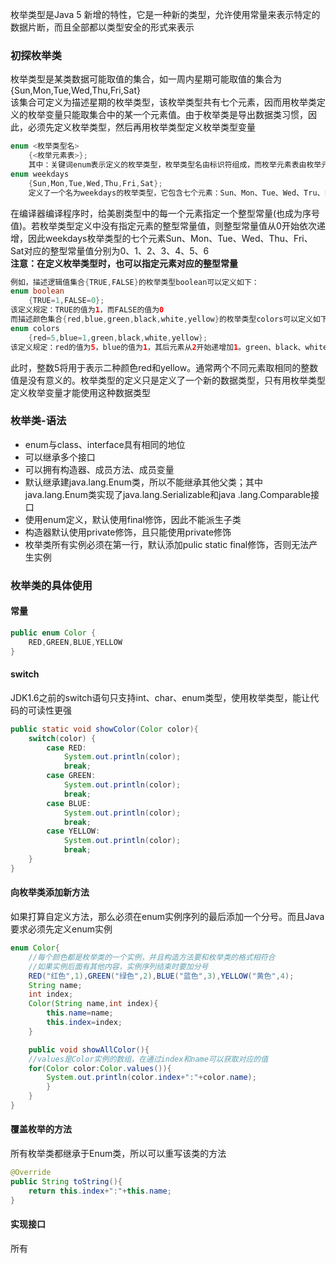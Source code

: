 枚举类型是Java 5 新增的特性，它是一种新的类型，允许使用常量来表示特定的数据片断，而且全部都以类型安全的形式来表示  
### 初探枚举类  
枚举类型是某类数据可能取值的集合，如一周内星期可能取值的集合为  
{Sun,Mon,Tue,Wed,Thu,Fri,Sat}  
该集合可定义为描述星期的枚举类型，该枚举类型共有七个元素，因而用枚举类定义的枚举变量只能取集合中的某一个元素值。由于枚举类是导出数据类习惯，因此，必须先定义枚举类型，然后再用枚举类型定义枚举类型变量  
```java
enum <枚举类型名>
    {<枚举元素表>};  
    其中：关键词enum表示定义的枚举类型，枚举类型名由标识符组成，而枚举元素表由枚举元素或枚举常量组成，例如  
enum weekdays
    {Sun,Mon,Tue,Wed,Thu,Fri,Sat};
    定义了一个名为weekdays的枚举类型，它包含七个元素：Sun、Mon、Tue、Wed、Tru、Fri、Sat 
```  
在编译器编译程序时，给美剧类型中的每一个元素指定一个整型常量(也成为序号值)。若枚举类型定义中没有指定元素的整型常量值，则整型常量值从0开始依次递增，因此weekdays枚举类型的七个元素Sun、Mon、Tue、Wed、Thu、Fri、Sat对应的整型常量值分别为0、1、2、3、4、5、6  
**注意：在定义枚举类型时，也可以指定元素对应的整型常量**  
```java
例如，描述逻辑值集合{TRUE,FALSE}的枚举类型boolean可以定义如下：  
enum boolean
    {TRUE=1,FALSE=0};
该定义规定：TRUE的值为1，而FALSE的值为0  
而描述颜色集合{red,blue,green,black,white,yellow}的枚举类型colors可以定义如下：
enum colors
    {red=5,blue=1,green,black,white,yellow};
该定义规定：red的值为5，blue的值为1，其后元素从2开始递增加1。green、black、white、yellow的值依次为2，3，4，5
```
此时，整数5将用于表示二种颜色red和yellow。通常两个不同元素取相同的整数值是没有意义的。枚举类型的定义只是定义了一个新的数据类型，只有用枚举类型定义枚举变量才能使用这种数据类型  
### 枚举类-语法  
+ enum与class、interface具有相同的地位  
+ 可以继承多个接口  
+ 可以拥有构造器、成员方法、成员变量  
+ 默认继承建java.lang.Enum类，所以不能继承其他父类；其中java.lang.Enum类实现了java.lang.Serializable和java
.lang.Comparable接口  
+ 使用enum定义，默认使用final修饰，因此不能派生子类  
+ 构造器默认使用private修饰，且只能使用private修饰  
+ 枚举类所有实例必须在第一行，默认添加pulic static final修饰，否则无法产生实例  
### 枚举类的具体使用  
#### 常量  
```java
public enum Color {
    RED,GREEN,BLUE,YELLOW
}
```
#### switch  
JDK1.6之前的switch语句只支持int、char、enum类型，使用枚举类型，能让代码的可读性更强  
```java
public static void showColor(Color color){
    switch(color) {
        case RED:
            System.out.println(color);
            break;
        case GREEN:
            System.out.println(color);
            break;
        case BLUE:
            System.out.println(color);
            break;
        case YELLOW:
            System.out.println(color);
            break;
    }
}
```
#### 向枚举类添加新方法  
如果打算自定义方法，那么必须在enum实例序列的最后添加一个分号。而且Java要求必须先定义enum实例  
```java
enum Color{
    //每个颜色都是枚举类的一个实例，并且构造方法要和枚举类的格式相符合
    //如果实例后面有其他内容，实例序列结束时要加分号
    RED("红色",1),GREEN("绿色",2),BLUE("蓝色",3),YELLOW("黄色",4);
    String name;
    int index;
    Color(String name,int index){
        this.name=name;
        this.index=index;
    }

    public void showAllColor(){
    //values是Color实例的数组，在通过index和name可以获取对应的值
    for(Color color:Color.values()){
        System.out.println(color.index+":"+color.name);
        }
    }
}
```
#### 覆盖枚举的方法  
所有枚举类都继承于Enum类，所以可以重写该类的方法  
```java
@Override
public String toString(){
    return this.index+":"+this.name;
}
```
#### 实现接口  
所有